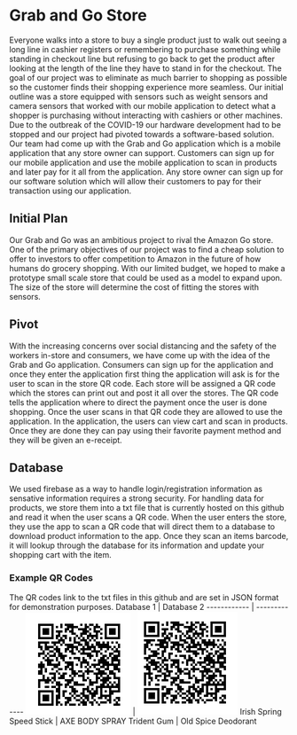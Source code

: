 # Grab and Go Store
Everyone walks into a store to buy a single product just to walk out seeing a long line in cashier registers or remembering to purchase 
something while standing in checkout line but refusing to go back to get the product after looking at the length of the line they have 
to stand in for the checkout. The goal of our project was to eliminate as much barrier to shopping as possible so the customer finds 
their shopping experience more seamless. Our initial outline was a store equipped with sensors such as weight sensors and camera sensors 
that worked with our mobile application to detect what a shopper is purchasing without interacting with cashiers or other machines. Due 
to the outbreak of the COVID-19 our hardware development had to be stopped and our project had pivoted towards a software-based solution. 
Our team had come up with the Grab and Go application which is a mobile application that any store owner can support. Customers can sign 
up for our mobile application and use the mobile application to scan in products and later pay for it all from the application. Any store 
owner can sign up for our software solution which will allow their customers to pay for their transaction using our application. 

## Initial Plan
Our Grab and Go was an ambitious project to rival the Amazon Go store. One of the primary objectives of our project was to find a 
cheap solution to offer to investors to offer competition to Amazon in the future of how humans do grocery shopping. With our 
limited budget, we hoped to make a prototype small scale store that could be used as a model to expand upon. The size of the store 
will determine the cost of fitting the stores with sensors. 

## Pivot
With the increasing concerns over social distancing and the safety of the workers in-store and consumers, we have come up with the 
idea of the Grab and Go application. Consumers can sign up for the application and once they enter the application first thing the 
application will ask is for the user to scan in the store QR code. Each store will be assigned a QR code which the stores can print 
out and post it all over the stores. The QR code tells the application where to direct the payment once the user is done shopping. 
Once the user scans in that QR code they are allowed to use the application. In the application, the users can view cart and scan in 
products. Once they are done they can pay using their favorite payment method and they will be given an e-receipt.

## Database
We used firebase as a way to handle login/registration information as sensative information requires a strong security. For handling
data for products, we store them into a txt file that is currently hosted on this github and read it when the user scans a QR code.
When the user enters the store, they use the app to scan a QR code that will direct them to a database to download product information
to the app. Once they scan an items barcode, it will lookup through the database for its information and update your shopping cart with
the item.

### Example QR Codes
The QR codes link to the txt files in this github and are set in JSON format for demonstration purposes.
Database 1 | Database 2
------------ | -------------
![Grocery Database 1](images/groceryitem1-QR.PNG) | ![Grocery Database 2](images/groceryitem2-QR.PNG)
Irish Spring Speed Stick | AXE BODY SPRAY
Trident Gum | Old Spice Deodorant
